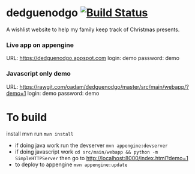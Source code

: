 # dedguenodgo [![Build Status](https://drone.io/github.com/oadam/dedguenodgo/status.png)](https://drone.io/github.com/oadam/dedguenodgo/latest)

A wishlist website to help my family keep track of Christmas presents.

### Live app on appengine
URL: https://dedguenodgo.appspot.com
login: demo
password: demo

### Javascript only demo
URL: https://rawgit.com/oadam/dedguenodgo/master/src/main/webapp/?demo=1
login: demo
password: demo


# To build
install mvn
run `mvn install`

- if doing java work run the devserver `mvn appengine:devserver`
- if doing javascript work `cd src/main/webapp && python -m SimpleHTTPServer` then go to [http://localhost:8000/index.html?demo=1]()
- to deploy to appengine `mvn appengine:update`
